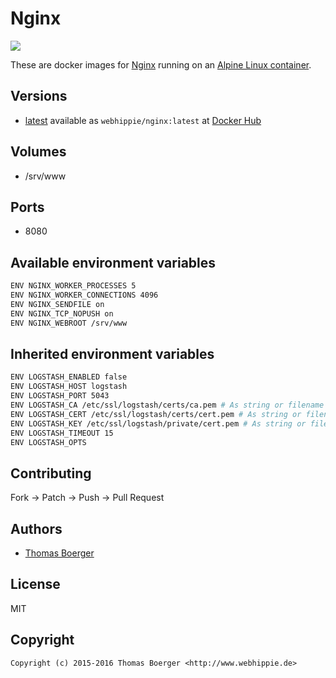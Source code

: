 # Nginx

[![](https://badge.imagelayers.io/webhippie/nginx:latest.svg)](https://imagelayers.io/?images=webhippie/nginx:latest 'Get your own badge on imagelayers.io')

These are docker images for [Nginx](https://nginx.org/) running on an
[Alpine Linux container](https://registry.hub.docker.com/u/webhippie/alpine/).


## Versions

* [latest](https://github.com/dockhippie/nginx/tree/master)
  available as ```webhippie/nginx:latest``` at
  [Docker Hub](https://registry.hub.docker.com/u/webhippie/nginx/)


## Volumes

* /srv/www


## Ports

* 8080


## Available environment variables

```bash
ENV NGINX_WORKER_PROCESSES 5
ENV NGINX_WORKER_CONNECTIONS 4096
ENV NGINX_SENDFILE on
ENV NGINX_TCP_NOPUSH on
ENV NGINX_WEBROOT /srv/www
```


## Inherited environment variables

```bash
ENV LOGSTASH_ENABLED false
ENV LOGSTASH_HOST logstash
ENV LOGSTASH_PORT 5043
ENV LOGSTASH_CA /etc/ssl/logstash/certs/ca.pem # As string or filename
ENV LOGSTASH_CERT /etc/ssl/logstash/certs/cert.pem # As string or filename
ENV LOGSTASH_KEY /etc/ssl/logstash/private/cert.pem # As string or filename
ENV LOGSTASH_TIMEOUT 15
ENV LOGSTASH_OPTS
```


## Contributing

Fork -> Patch -> Push -> Pull Request


## Authors

* [Thomas Boerger](https://github.com/tboerger)


## License

MIT


## Copyright

```
Copyright (c) 2015-2016 Thomas Boerger <http://www.webhippie.de>
```
